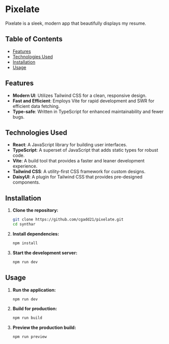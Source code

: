 # Pixelate

Pixelate is a sleek, modern app that beautifully displays my resume.

## Table of Contents

- [Features](#features)
- [Technologies Used](#technologies-used)
- [Installation](#installation)
- [Usage](#usage)

## Features

- **Modern UI**: Utilizes Tailwind CSS for a clean, responsive design.
- **Fast and Efficient**: Employs Vite for rapid development and SWR for efficient data fetching.
- **Type-safe**: Written in TypeScript for enhanced maintainability and fewer bugs.

## Technologies Used

- **React**: A JavaScript library for building user interfaces.
- **TypeScript**: A superset of JavaScript that adds static types for robust code.
- **Vite**: A build tool that provides a faster and leaner development experience.
- **Tailwind CSS**: A utility-first CSS framework for custom designs.
- **DaisyUI**: A plugin for Tailwind CSS that provides pre-designed components.

## Installation

1. **Clone the repository:**

   ```sh
   git clone https://github.com/cgadd21/pixelate.git
   cd synthar
   ```

2. **Install dependencies:**

   ```sh
   npm install
   ```

3. **Start the development server:**

   ```sh
   npm run dev
   ```

## Usage

1. **Run the application:**

   ```sh
   npm run dev
   ```

2. **Build for production:**

   ```sh
   npm run build
   ```

3. **Preview the production build:**

   ```sh
   npm run preview
   ```
